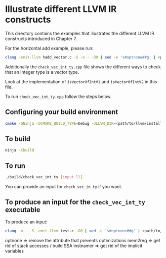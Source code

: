 # Illustrate different LLVM IR constructs #

This directory contains the examples that illustrates the different LLVM IR constructs introduced in Chapter 7.

For the horizontal add example, please run:
```bash
clang -emit-llvm hadd_vector.c -S -o - -O0 | sed -e 's#optnone##g' | <path/to/llvm/build>/bin/opt -S -passes=mem2reg,instnamer
```

Additionally the `check_vec_int_ty.cpp` file shows the different ways to check that an integer type is a vector type.

Look at the implementation of `isVectorOfIntV1` and `isVectorOfIntV2` in this file.

To run `check_vec_int_ty.cpp` follow the steps below.



## Configuring your build environment ##

```bash
cmake -GNinja -DCMAKE_BUILD_TYPE=Debug -DLLVM_DIR=<path/to/llvm/install>/lib/cmake/llvm -Bbuild .
```

## To build ##

```bash
ninja -Cbuild
```

## To run ##

```bash
./build/check_vec_int_ty [input.ll]
```

You can provide an input for `check_vec_in_ty` if you want.


## To produce an input for the `check_vec_int_ty` executable ##

To produce an input:
```bash
clang -o - -S -emit-llvm test.c -O0 | sed -e 's#optnone##g' | <path/to/llvm/build>/bin/opt -S -passes=mem2reg,instnamer > input.ll
```

optnone => remove the attribute that prevents optimizations
mem2reg => get rid of stack accesses / build SSA
instnamer => get rid of the implicit variables

